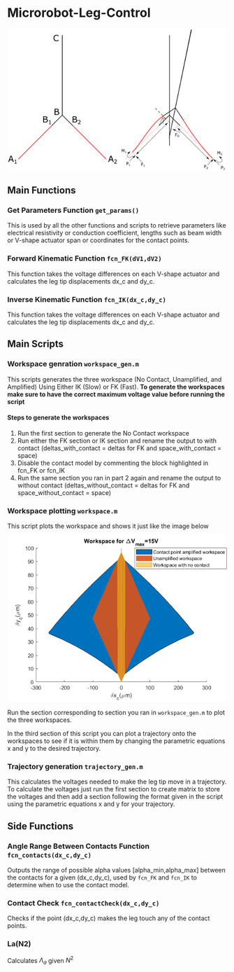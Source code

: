 # Microrobot-Leg-Control

<p align="center">
  <img src="https://github.com/Ali-7800/Microrobot-Leg-Control/blob/main/img/model.png" />
</p>

## Main Functions
### Get Parameters Function ```get_params()```
This is used by all the other functions and scripts to retrieve parameters like electrical resistivity or conduction coefficient, lengths such as beam width or V-shape actuator span or coordinates for the contact points.

### Forward Kinematic Function ```fcn_FK(dV1,dV2)```
This function takes the voltage differences on each V-shape actuator and calculates the leg tip displacements dx_c and dy_c.

### Inverse Kinematic Function ```fcn_IK(dx_c,dy_c)```
This function takes the voltage differences on each V-shape actuator and calculates the leg tip displacements dx_c and dy_c.

## Main Scripts
### Workspace genration ```workspace_gen.m```
This scripts generates the three workspace (No Contact, Unamplified, and Amplified) Using Either IK (Slow) or FK (Fast).
**To generate the workspaces make sure to have the correct maximum voltage value before running the script**

#### Steps to generate the workspaces
1. Run the first section to generate the No Contact workspace
2. Run either the FK section or IK section and rename the output to with contact (deltas_with_contact = deltas for FK and space_with_contact = space)
3. Disable the contact model by commenting the block highlighted in fcn_FK or fcn_IK
4. Run the same section you ran in part 2 again and rename the output to without contact (deltas_without_contact = deltas for FK and space_without_contact = space)

### Workspace plotting ```workspace.m```
This script plots the workspace and shows it just like the image below
<p align="center">
  <img src="https://github.com/Ali-7800/Microrobot-Leg-Control/blob/main/img/workspace.png" />
</p>

Run the section corresponding to section you ran in ```workspace_gen.m``` to plot the three workspaces.

In the third section of this script you can plot a trajectory onto the workspaces to see if it is within them by changing the parametric equations x and y to the desired trajectory.

### Trajectory generation ```trajectory_gen.m```
This calculates the voltages needed to make the leg tip move in a trajectory.
To calculate the voltages just run the first section to create matrix to store the voltages and then add a section following the format given in the script using the parametric equations x and y for your trajectory.

## Side Functions

### Angle Range Between Contacts Function ```fcn_contacts(dx_c,dy_c)```
Outputs the range of possible alpha values [alpha_min,alpha_max] between the contacts for a given (dx_c,dy_c), used by ```fcn_FK``` and ```fcn_IK``` to determine when to use the contact model.

### Contact Check ```fcn_contactCheck(dx_c,dy_c)```
Checks if the point (dx_c,dy_c) makes the leg touch any of the contact points.

### La(N2)
Calculates $\Lambda_{a}$ given $N^{2}$





